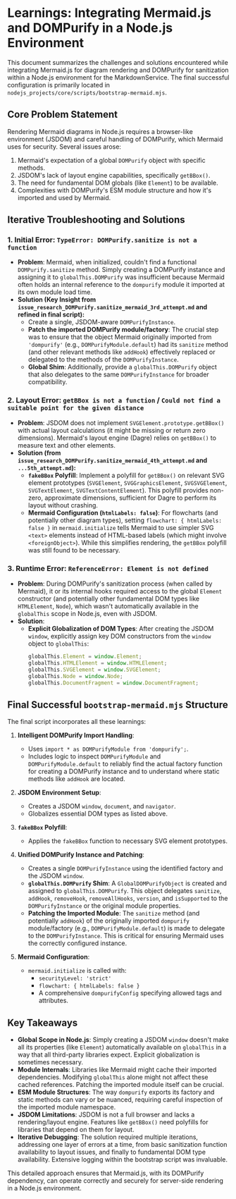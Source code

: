 # Learnings: Integrating Mermaid.js and DOMPurify in a Node.js Environment

This document summarizes the challenges and solutions encountered while integrating Mermaid.js for diagram rendering and DOMPurify for sanitization within a Node.js environment for the MarkdownService. The final successful configuration is primarily located in `nodejs_projects/core/scripts/bootstrap-mermaid.mjs`.

## Core Problem Statement

Rendering Mermaid diagrams in Node.js requires a browser-like environment (JSDOM) and careful handling of DOMPurify, which Mermaid uses for security. Several issues arose:
1.  Mermaid's expectation of a global `DOMPurify` object with specific methods.
2.  JSDOM's lack of layout engine capabilities, specifically `getBBox()`.
3.  The need for fundamental DOM globals (like `Element`) to be available.
4.  Complexities with DOMPurify's ESM module structure and how it's imported and used by Mermaid.

## Iterative Troubleshooting and Solutions

### 1. Initial Error: `TypeError: DOMPurify.sanitize is not a function`

*   **Problem**: Mermaid, when initialized, couldn't find a functional `DOMPurify.sanitize` method. Simply creating a DOMPurify instance and assigning it to `globalThis.DOMPurify` was insufficient because Mermaid often holds an internal reference to the `dompurify` module it imported at its own module load time.
*   **Solution (Key Insight from `issue_research_DOMPurify.sanitize_mermaid_3rd_attempt.md` and refined in final script):**
    *   Create a single, JSDOM-aware `DOMPurifyInstance`.
    *   **Patch the imported DOMPurify module/factory**: The crucial step was to ensure that the object Mermaid originally imported from `'dompurify'` (e.g., `DOMPurifyModule.default`) had its `sanitize` method (and other relevant methods like `addHook`) effectively replaced or delegated to the methods of the `DOMPurifyInstance`.
    *   **Global Shim**: Additionally, provide a `globalThis.DOMPurify` object that also delegates to the same `DOMPurifyInstance` for broader compatibility.

### 2. Layout Error: `getBBox is not a function` / `Could not find a suitable point for the given distance`

*   **Problem**: JSDOM does not implement `SVGElement.prototype.getBBox()` with actual layout calculations (it might be missing or return zero dimensions). Mermaid's layout engine (Dagre) relies on `getBBox()` to measure text and other elements.
*   **Solution (from `issue_research_DOMPurify.sanitize_mermaid_4th_attempt.md` and `...5th_attempt.md`):**
    *   **`fakeBBox` Polyfill**: Implement a polyfill for `getBBox()` on relevant SVG element prototypes (`SVGElement`, `SVGGraphicsElement`, `SVGSVGElement`, `SVGTextElement`, `SVGTextContentElement`). This polyfill provides non-zero, approximate dimensions, sufficient for Dagre to perform its layout without crashing.
    *   **Mermaid Configuration (`htmlLabels: false`)**: For flowcharts (and potentially other diagram types), setting `flowchart: { htmlLabels: false }` in `mermaid.initialize` tells Mermaid to use simpler SVG `<text>` elements instead of HTML-based labels (which might involve `<foreignObject>`). While this simplifies rendering, the `getBBox` polyfill was still found to be necessary.

### 3. Runtime Error: `ReferenceError: Element is not defined`

*   **Problem**: During DOMPurify's sanitization process (when called by Mermaid), it or its internal hooks required access to the global `Element` constructor (and potentially other fundamental DOM types like `HTMLElement`, `Node`), which wasn't automatically available in the `globalThis` scope in Node.js, even with JSDOM.
*   **Solution**:
    *   **Explicit Globalization of DOM Types**: After creating the JSDOM `window`, explicitly assign key DOM constructors from the `window` object to `globalThis`:
        ```javascript
        globalThis.Element = window.Element;
        globalThis.HTMLElement = window.HTMLElement;
        globalThis.SVGElement = window.SVGElement;
        globalThis.Node = window.Node;
        globalThis.DocumentFragment = window.DocumentFragment;
        ```

## Final Successful `bootstrap-mermaid.mjs` Structure

The final script incorporates all these learnings:

1.  **Intelligent DOMPurify Import Handling**:
    *   Uses `import * as DOMPurifyModule from 'dompurify';`.
    *   Includes logic to inspect `DOMPurifyModule` and `DOMPurifyModule.default` to reliably find the actual factory function for creating a DOMPurify instance and to understand where static methods like `addHook` are located.

2.  **JSDOM Environment Setup**:
    *   Creates a JSDOM `window`, `document`, and `navigator`.
    *   Globalizes essential DOM types as listed above.

3.  **`fakeBBox` Polyfill**:
    *   Applies the `fakeBBox` function to necessary SVG element prototypes.

4.  **Unified DOMPurify Instance and Patching**:
    *   Creates a single `DOMPurifyInstance` using the identified factory and the JSDOM `window`.
    *   **`globalThis.DOMPurify` Shim**: A `GlobalDOMPurifyObject` is created and assigned to `globalThis.DOMPurify`. This object delegates `sanitize`, `addHook`, `removeHook`, `removeAllHooks`, `version`, and `isSupported` to the `DOMPurifyInstance` or the original module properties.
    *   **Patching the Imported Module**: The `sanitize` method (and potentially `addHook`) of the originally imported `dompurify` module/factory (e.g., `DOMPurifyModule.default`) is made to delegate to the `DOMPurifyInstance`. This is critical for ensuring Mermaid uses the correctly configured instance.

5.  **Mermaid Configuration**:
    *   `mermaid.initialize` is called with:
        *   `securityLevel: 'strict'`
        *   `flowchart: { htmlLabels: false }`
        *   A comprehensive `dompurifyConfig` specifying allowed tags and attributes.

## Key Takeaways

*   **Global Scope in Node.js**: Simply creating a JSDOM `window` doesn't make all its properties (like `Element`) automatically available on `globalThis` in a way that all third-party libraries expect. Explicit globalization is sometimes necessary.
*   **Module Internals**: Libraries like Mermaid might cache their imported dependencies. Modifying `globalThis` alone might not affect these cached references. Patching the imported module itself can be crucial.
*   **ESM Module Structures**: The way `dompurify` exports its factory and static methods can vary or be nuanced, requiring careful inspection of the imported module namespace.
*   **JSDOM Limitations**: JSDOM is not a full browser and lacks a rendering/layout engine. Features like `getBBox()` need polyfills for libraries that depend on them for layout.
*   **Iterative Debugging**: The solution required multiple iterations, addressing one layer of errors at a time, from basic sanitization function availability to layout issues, and finally to fundamental DOM type availability. Extensive logging within the bootstrap script was invaluable.

This detailed approach ensures that Mermaid.js, with its DOMPurify dependency, can operate correctly and securely for server-side rendering in a Node.js environment.